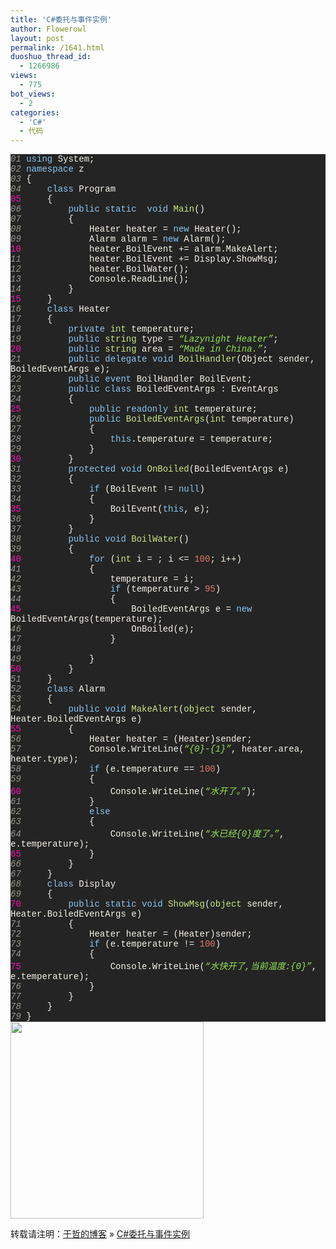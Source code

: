 ```yaml
---
title: 'C#委托与事件实例'
author: Flowerowl
layout: post
permalink: /1641.html
duoshuo_thread_id:
  - 1266986
views:
  - 775
bot_views:
  - 2
categories:
  - 'C#'
  - 代码
---
```

<div class="source" style="font-family: '[object HTMLOptionElement]', Consolas, 'Lucida Console', 'Courier New'; color: #f6f3e8; background-color: #242424;">
  <span style="color: #99968b; font-style: italic;">01</span> <span style="color: #8ac6f2;">using</span> <span style="color: #f6f3e8;">System</span>;<br /> <span style="color: #99968b; font-style: italic;">02</span> <span style="color: #8ac6f2;">namespace</span> <span style="color: #f6f3e8;">z</span><br /> <span style="color: #99968b; font-style: italic;">03</span> <span style="color: #f6f3e8;">{</span><br /> <span style="color: #99968b; font-style: italic;">04</span>     <span style="color: #8ac6f2;">class</span> <span style="color: #f6f3e8;">Program</span><br /> <span style="color: #f810b0;">05</span>     <span style="color: #f6f3e8;">{</span><br /> <span style="color: #99968b; font-style: italic;">06</span>         <span style="color: #8ac6f2;">public</span> <span style="color: #8ac6f2;">static</span>  <span style="color: #8ac6f2;">void</span> <span style="color: #cae682;">Main</span>()<br /> <span style="color: #99968b; font-style: italic;">07</span>         <span style="color: #f6f3e8;">{</span><br /> <span style="color: #99968b; font-style: italic;">08</span>             <span style="color: #f6f3e8;">Heater</span> <span style="color: #f6f3e8;">heater</span> <span style="color: #f6f3e8;">=</span> <span style="color: #8ac6f2;">new</span> <span style="color: #f6f3e8;">Heater</span>();<br /> <span style="color: #99968b; font-style: italic;">09</span>             <span style="color: #f6f3e8;">Alarm</span> <span style="color: #f6f3e8;">alarm</span> <span style="color: #f6f3e8;">=</span> <span style="color: #8ac6f2;">new</span> <span style="color: #f6f3e8;">Alarm</span>();<br /> <span style="color: #f810b0;">10</span>             <span style="color: #f6f3e8;">heater</span><span style="color: #f6f3e8;">.</span><span style="color: #f6f3e8;">BoilEvent</span> <span style="color: #f6f3e8;">+=</span> <span style="color: #f6f3e8;">alarm</span><span style="color: #f6f3e8;">.</span><span style="color: #f6f3e8;">MakeAlert</span>;<br /> <span style="color: #99968b; font-style: italic;">11</span>             <span style="color: #f6f3e8;">heater</span><span style="color: #f6f3e8;">.</span><span style="color: #f6f3e8;">BoilEvent</span> <span style="color: #f6f3e8;">+=</span> <span style="color: #f6f3e8;">Display</span><span style="color: #f6f3e8;">.</span><span style="color: #f6f3e8;">ShowMsg</span>;<br /> <span style="color: #99968b; font-style: italic;">12</span>             <span style="color: #f6f3e8;">heater</span><span style="color: #f6f3e8;">.</span><span style="color: #f6f3e8;">BoilWater</span>();<br /> <span style="color: #99968b; font-style: italic;">13</span>             <span style="color: #f6f3e8;">Console</span><span style="color: #f6f3e8;">.</span><span style="color: #f6f3e8;">ReadLine</span>();<br /> <span style="color: #99968b; font-style: italic;">14</span>         <span style="color: #f6f3e8;">}</span><br /> <span style="color: #f810b0;">15</span>     <span style="color: #f6f3e8;">}</span><br /> <span style="color: #99968b; font-style: italic;">16</span>     <span style="color: #8ac6f2;">class</span> <span style="color: #f6f3e8;">Heater</span><br /> <span style="color: #99968b; font-style: italic;">17</span>     <span style="color: #f6f3e8;">{</span><br /> <span style="color: #99968b; font-style: italic;">18</span>         <span style="color: #8ac6f2;">private</span> <span style="color: #cae682;">int</span> <span style="color: #f6f3e8;">temperature</span>;<br /> <span style="color: #99968b; font-style: italic;">19</span>         <span style="color: #8ac6f2;">public</span> <span style="color: #cae682;">string</span> <span style="color: #f6f3e8;">type</span> <span style="color: #f6f3e8;">=</span> <span style="color: #95e454; font-style: italic;">&#8220;Lazynight Heater&#8221;</span>;<br /> <span style="color: #f810b0;">20</span>         <span style="color: #8ac6f2;">public</span> <span style="color: #cae682;">string</span> <span style="color: #f6f3e8;">area</span> <span style="color: #f6f3e8;">=</span> <span style="color: #95e454; font-style: italic;">&#8220;Made in China.&#8221;</span>;<br /> <span style="color: #99968b; font-style: italic;">21</span>         <span style="color: #8ac6f2;">public</span> <span style="color: #8ac6f2;">delegate</span> <span style="color: #8ac6f2;">void</span> <span style="color: #cae682;">BoilHandler</span>(<span style="color: #f6f3e8;">Object</span> <span style="color: #f6f3e8;">sender</span><span style="color: #f6f3e8;">,</span> <span style="color: #f6f3e8;">BoiledEventArgs</span> <span style="color: #f6f3e8;">e</span>);<br /> <span style="color: #99968b; font-style: italic;">22</span>         <span style="color: #8ac6f2;">public</span> <span style="color: #8ac6f2;">event</span> <span style="color: #f6f3e8;">BoilHandler</span> <span style="color: #f6f3e8;">BoilEvent</span>;<br /> <span style="color: #99968b; font-style: italic;">23</span>         <span style="color: #8ac6f2;">public</span> <span style="color: #8ac6f2;">class</span> <span style="color: #f6f3e8;">BoiledEventArgs</span> <span style="color: #f6f3e8;">:</span> <span style="color: #f6f3e8;">EventArgs</span><br /> <span style="color: #99968b; font-style: italic;">24</span>         <span style="color: #f6f3e8;">{</span><br /> <span style="color: #f810b0;">25</span>             <span style="color: #8ac6f2;">public</span> <span style="color: #8ac6f2;">readonly</span> <span style="color: #cae682;">int</span> <span style="color: #f6f3e8;">temperature</span>;<br /> <span style="color: #99968b; font-style: italic;">26</span>             <span style="color: #8ac6f2;">public</span> <span style="color: #cae682;">BoiledEventArgs</span>(<span style="color: #cae682;">int</span> <span style="color: #f6f3e8;">temperature</span>)<br /> <span style="color: #99968b; font-style: italic;">27</span>             <span style="color: #f6f3e8;">{</span><br /> <span style="color: #99968b; font-style: italic;">28</span>                 <span style="color: #8ac6f2;">this</span><span style="color: #f6f3e8;">.</span><span style="color: #f6f3e8;">temperature</span> <span style="color: #f6f3e8;">=</span> <span style="color: #f6f3e8;">temperature</span>;<br /> <span style="color: #99968b; font-style: italic;">29</span>             <span style="color: #f6f3e8;">}</span><br /> <span style="color: #f810b0;">30</span>         <span style="color: #f6f3e8;">}</span><br /> <span style="color: #99968b; font-style: italic;">31</span>         <span style="color: #8ac6f2;">protected</span> <span style="color: #8ac6f2;">void</span> <span style="color: #cae682;">OnBoiled</span>(<span style="color: #f6f3e8;">BoiledEventArgs</span> <span style="color: #f6f3e8;">e</span>)<br /> <span style="color: #99968b; font-style: italic;">32</span>         <span style="color: #f6f3e8;">{</span><br /> <span style="color: #99968b; font-style: italic;">33</span>             <span style="color: #8ac6f2;">if</span> (<span style="color: #f6f3e8;">BoilEvent</span> <span style="color: #f6f3e8;">!=</span> <span style="color: #8ac6f2;">null</span>)<br /> <span style="color: #99968b; font-style: italic;">34</span>             <span style="color: #f6f3e8;">{</span><br /> <span style="color: #f810b0;">35</span>                 <span style="color: #f6f3e8;">BoilEvent</span>(<span style="color: #8ac6f2;">this</span><span style="color: #f6f3e8;">,</span> <span style="color: #f6f3e8;">e</span>);<br /> <span style="color: #99968b; font-style: italic;">36</span>             <span style="color: #f6f3e8;">}</span><br /> <span style="color: #99968b; font-style: italic;">37</span>         <span style="color: #f6f3e8;">}</span><br /> <span style="color: #99968b; font-style: italic;">38</span>         <span style="color: #8ac6f2;">public</span> <span style="color: #8ac6f2;">void</span> <span style="color: #cae682;">BoilWater</span>()<br /> <span style="color: #99968b; font-style: italic;">39</span>         <span style="color: #f6f3e8;">{</span><br /> <span style="color: #f810b0;">40</span>             <span style="color: #8ac6f2;">for</span> (<span style="color: #cae682;">int</span> <span style="color: #f6f3e8;">i</span> <span style="color: #f6f3e8;">=</span> <span style="color: #e5786d;"></span>; <span style="color: #f6f3e8;">i</span> <span style="color: #f6f3e8;"><=</span> <span style="color: #e5786d;">100</span>; <span style="color: #f6f3e8;">i</span><span style="color: #f6f3e8;">++)</span><br /> <span style="color: #99968b; font-style: italic;">41</span>             <span style="color: #f6f3e8;">{</span><br /> <span style="color: #99968b; font-style: italic;">42</span>                 <span style="color: #f6f3e8;">temperature</span> <span style="color: #f6f3e8;">=</span> <span style="color: #f6f3e8;">i</span>;<br /> <span style="color: #99968b; font-style: italic;">43</span>                 <span style="color: #8ac6f2;">if</span> (<span style="color: #f6f3e8;">temperature</span> <span style="color: #f6f3e8;">></span> <span style="color: #e5786d;">95</span>)<br /> <span style="color: #99968b; font-style: italic;">44</span>                 <span style="color: #f6f3e8;">{</span><br /> <span style="color: #f810b0;">45</span>                     <span style="color: #f6f3e8;">BoiledEventArgs</span> <span style="color: #f6f3e8;">e</span> <span style="color: #f6f3e8;">=</span> <span style="color: #8ac6f2;">new</span> <span style="color: #f6f3e8;">BoiledEventArgs</span>(<span style="color: #f6f3e8;">temperature</span>);<br /> <span style="color: #99968b; font-style: italic;">46</span>                     <span style="color: #f6f3e8;">OnBoiled</span>(<span style="color: #f6f3e8;">e</span>);<br /> <span style="color: #99968b; font-style: italic;">47</span>                 <span style="color: #f6f3e8;">}</span><br /> <span style="color: #99968b; font-style: italic;">48</span><br /> <span style="color: #99968b; font-style: italic;">49</span>             <span style="color: #f6f3e8;">}</span><br /> <span style="color: #f810b0;">50</span>         <span style="color: #f6f3e8;">}</span><br /> <span style="color: #99968b; font-style: italic;">51</span>     <span style="color: #f6f3e8;">}</span><br /> <span style="color: #99968b; font-style: italic;">52</span>     <span style="color: #8ac6f2;">class</span> <span style="color: #f6f3e8;">Alarm</span><br /> <span style="color: #99968b; font-style: italic;">53</span>     <span style="color: #f6f3e8;">{</span><br /> <span style="color: #99968b; font-style: italic;">54</span>         <span style="color: #8ac6f2;">public</span> <span style="color: #8ac6f2;">void</span> <span style="color: #cae682;">MakeAlert</span>(<span style="color: #cae682;">object</span> <span style="color: #f6f3e8;">sender</span><span style="color: #f6f3e8;">,</span> <span style="color: #f6f3e8;">Heater</span><span style="color: #f6f3e8;">.</span><span style="color: #f6f3e8;">BoiledEventArgs</span> <span style="color: #f6f3e8;">e</span>)<br /> <span style="color: #f810b0;">55</span>         <span style="color: #f6f3e8;">{</span><br /> <span style="color: #99968b; font-style: italic;">56</span>             <span style="color: #f6f3e8;">Heater</span> <span style="color: #f6f3e8;">heater</span> <span style="color: #f6f3e8;">=</span> (<span style="color: #f6f3e8;">Heater</span>)<span style="color: #f6f3e8;">sender</span>;<br /> <span style="color: #99968b; font-style: italic;">57</span>             <span style="color: #f6f3e8;">Console</span><span style="color: #f6f3e8;">.</span><span style="color: #f6f3e8;">WriteLine</span>(<span style="color: #95e454; font-style: italic;">&#8220;{0}-{1}&#8221;</span><span style="color: #f6f3e8;">,</span> <span style="color: #f6f3e8;">heater</span><span style="color: #f6f3e8;">.</span><span style="color: #f6f3e8;">area</span><span style="color: #f6f3e8;">,</span> <span style="color: #f6f3e8;">heater</span><span style="color: #f6f3e8;">.</span><span style="color: #f6f3e8;">type</span>);<br /> <span style="color: #99968b; font-style: italic;">58</span>             <span style="color: #8ac6f2;">if</span> (<span style="color: #f6f3e8;">e</span><span style="color: #f6f3e8;">.</span><span style="color: #f6f3e8;">temperature</span> <span style="color: #f6f3e8;">==</span> <span style="color: #e5786d;">100</span>)<br /> <span style="color: #99968b; font-style: italic;">59</span>             <span style="color: #f6f3e8;">{</span><br /> <span style="color: #f810b0;">60</span>                 <span style="color: #f6f3e8;">Console</span><span style="color: #f6f3e8;">.</span><span style="color: #f6f3e8;">WriteLine</span>(<span style="color: #95e454; font-style: italic;">&#8220;水开了。&#8221;</span>);<br /> <span style="color: #99968b; font-style: italic;">61</span>             <span style="color: #f6f3e8;">}</span><br /> <span style="color: #99968b; font-style: italic;">62</span>             <span style="color: #8ac6f2;">else</span><br /> <span style="color: #99968b; font-style: italic;">63</span>             <span style="color: #f6f3e8;">{</span><br /> <span style="color: #99968b; font-style: italic;">64</span>                 <span style="color: #f6f3e8;">Console</span><span style="color: #f6f3e8;">.</span><span style="color: #f6f3e8;">WriteLine</span>(<span style="color: #95e454; font-style: italic;">&#8220;水已经{0}度了。&#8221;</span><span style="color: #f6f3e8;">,</span> <span style="color: #f6f3e8;">e</span><span style="color: #f6f3e8;">.</span><span style="color: #f6f3e8;">temperature</span>);<br /> <span style="color: #f810b0;">65</span>             <span style="color: #f6f3e8;">}</span><br /> <span style="color: #99968b; font-style: italic;">66</span>         <span style="color: #f6f3e8;">}</span><br /> <span style="color: #99968b; font-style: italic;">67</span>     <span style="color: #f6f3e8;">}</span><br /> <span style="color: #99968b; font-style: italic;">68</span>     <span style="color: #8ac6f2;">class</span> <span style="color: #f6f3e8;">Display</span><br /> <span style="color: #99968b; font-style: italic;">69</span>     <span style="color: #f6f3e8;">{</span><br /> <span style="color: #f810b0;">70</span>         <span style="color: #8ac6f2;">public</span> <span style="color: #8ac6f2;">static</span> <span style="color: #8ac6f2;">void</span> <span style="color: #cae682;">ShowMsg</span>(<span style="color: #cae682;">object</span> <span style="color: #f6f3e8;">sender</span><span style="color: #f6f3e8;">,</span> <span style="color: #f6f3e8;">Heater</span><span style="color: #f6f3e8;">.</span><span style="color: #f6f3e8;">BoiledEventArgs</span> <span style="color: #f6f3e8;">e</span>)<br /> <span style="color: #99968b; font-style: italic;">71</span>         <span style="color: #f6f3e8;">{</span><br /> <span style="color: #99968b; font-style: italic;">72</span>             <span style="color: #f6f3e8;">Heater</span> <span style="color: #f6f3e8;">heater</span> <span style="color: #f6f3e8;">=</span> (<span style="color: #f6f3e8;">Heater</span>)<span style="color: #f6f3e8;">sender</span>;<br /> <span style="color: #99968b; font-style: italic;">73</span>             <span style="color: #8ac6f2;">if</span> (<span style="color: #f6f3e8;">e</span><span style="color: #f6f3e8;">.</span><span style="color: #f6f3e8;">temperature</span> <span style="color: #f6f3e8;">!=</span> <span style="color: #e5786d;">100</span>)<br /> <span style="color: #99968b; font-style: italic;">74</span>             <span style="color: #f6f3e8;">{</span><br /> <span style="color: #f810b0;">75</span>                 <span style="color: #f6f3e8;">Console</span><span style="color: #f6f3e8;">.</span><span style="color: #f6f3e8;">WriteLine</span>(<span style="color: #95e454; font-style: italic;">&#8220;水快开了,当前温度:{0}&#8221;</span><span style="color: #f6f3e8;">,</span> <span style="color: #f6f3e8;">e</span><span style="color: #f6f3e8;">.</span><span style="color: #f6f3e8;">temperature</span>);<br /> <span style="color: #99968b; font-style: italic;">76</span>             <span style="color: #f6f3e8;">}</span><br /> <span style="color: #99968b; font-style: italic;">77</span>         <span style="color: #f6f3e8;">}</span><br /> <span style="color: #99968b; font-style: italic;">78</span>     <span style="color: #f6f3e8;">}</span><br /> <span style="color: #99968b; font-style: italic;">79</span> <span style="color: #f6f3e8;">}</span>
</div>

<img class="aligncenter size-full wp-image-1642" title="Lazynight" src="http://lazynight.me/wp-content/uploads/2012/03/Lazynight.gif" alt="" width="309" height="315" />

转载请注明：[于哲的博客][1] &raquo; [C#委托与事件实例][2]

 [1]: http://lazynight.me
 [2]: http://lazynight.me/1641.html